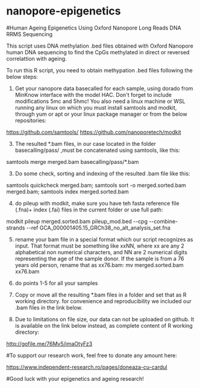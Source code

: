 # nanopore-epigenetics
#Human Ageing Epigenetics Using Oxford Nanopore Long Reads DNA RRMS Sequencing

This script uses DNA methylation .bed files obtained with Oxford Nanopore human DNA sequencing to find the CpGs methylated in direct or reversed correlattion with ageing.  

To run this R script, you need to obtain methypation .bed files following the below steps:

1. Get your nanopore data basecalled for each sample, using dorado from MinKnow interface with the model HAC. Don't forget to include modifications 5mc and 5hmc! You also need a linux machine or WSL running any linux on which you must install samtools and modkit, through yum or apt or your linux package manager or from the below repositories:

https://github.com/samtools/
https://github.com/nanoporetech/modkit

3. The resulted *.bam files, in our case located in the folder basecalling/pass/  ,must be concatenated using samtools, like this:

samtools merge merged.bam basecalling/pass/*.bam

3. Do some check, sorting and indexing of the resulted .bam file like this:

samtools quickcheck merged.bam; samtools sort -o merged.sorted.bam merged.bam; samtools index merged.sorted.bam

4. do pileup with modkit, make sure you have teh fasta reference file (.fna)+ index (.fai) files in the current folder or use full path:

modkit pileup merged.sorted.bam pileup_mod.bed --cpg --combine-strands --ref GCA_000001405.15_GRCh38_no_alt_analysis_set.fna

5. rename your bam file in a special format which our script recognizes as input. That format must be something like xxNN, where xx are any 2 alphabetical non numerical characters, and NN are 2 numerical digits representing the age of the sample donor. If the sample is from a 76 years old person, rename that as xx76.bam:
mv merged.sorted.bam xx76.bam

6. do points 1-5 for all your samples

7. Copy or move all the resulting *.bam files in a folder and set that as R working directory.
for convenience and reproducibility we included our .bam files in the link below.
8. Due to limitations on file size, our data can not be uploaded on github. It is available on the link below instead, as complete content of R working directory: 

http://gofile.me/76Mv5/imaOtyFz3


#To support our research work, feel free to donate any amount here:

https://www.independent-research.ro/pages/doneaza-cu-cardul

#Good luck with your epigenetics and ageing research!
